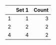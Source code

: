 |    |   Set 1 |   Count |
|---:|--------:|--------:|
|  1 |       1 |       3 |
|  2 |       2 |       2 |
|  4 |       4 |       2 |